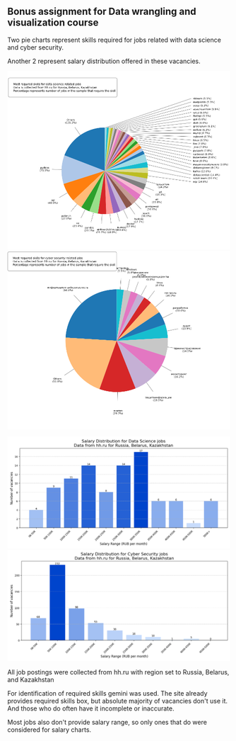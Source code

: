 ## Bonus assignment for Data wrangling and visualization course

Two pie charts represent skills required for jobs related with data science and cyber security.

Another 2 represent salary distribution offered in these vacancies.

![Required skills for data science jobs](visualizations/ds_skills.png)
![Required skills for cyber security jobs](visualizations/cs_skills.png)

![Salary distribution for data science jobs](visualizations/ds_salary.png)
![Salary distribution for cyber security jobs](visualizations/cs_salary.png)


All job postings were collected from hh.ru with region set to Russia, Belarus, and Kazakhstan

For identification of required skills gemini was used. The site already provides required skills box, but absolute majority of vacancies don't use it.
And those who do often have it incomplete or inaccurate.

Most jobs also don't provide salary range, so only ones that do were considered for salary charts.